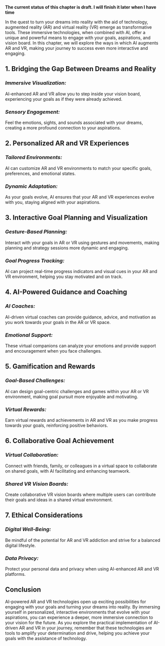 **The current status of this chapter is draft. I will finish it later when I have time**

In the quest to turn your dreams into reality with the aid of technology, augmented reality (AR) and virtual reality (VR) emerge as transformative tools. These immersive technologies, when combined with AI, offer a unique and powerful means to engage with your goals, aspirations, and vision board. In this chapter, we will explore the ways in which AI augments AR and VR, making your journey to success even more interactive and engaging.

**1. Bridging the Gap Between Dreams and Reality**
--------------------------------------------------

### *Immersive Visualization:*

AI-enhanced AR and VR allow you to step inside your vision board, experiencing your goals as if they were already achieved.

### *Sensory Engagement:*

Feel the emotions, sights, and sounds associated with your dreams, creating a more profound connection to your aspirations.

**2. Personalized AR and VR Experiences**
-----------------------------------------

### *Tailored Environments:*

AI can customize AR and VR environments to match your specific goals, preferences, and emotional states.

### *Dynamic Adaptation:*

As your goals evolve, AI ensures that your AR and VR experiences evolve with you, staying aligned with your aspirations.

**3. Interactive Goal Planning and Visualization**
--------------------------------------------------

### *Gesture-Based Planning:*

Interact with your goals in AR or VR using gestures and movements, making planning and strategy sessions more dynamic and engaging.

### *Goal Progress Tracking:*

AI can project real-time progress indicators and visual cues in your AR and VR environment, helping you stay motivated and on track.

**4. AI-Powered Guidance and Coaching**
---------------------------------------

### *AI Coaches:*

AI-driven virtual coaches can provide guidance, advice, and motivation as you work towards your goals in the AR or VR space.

### *Emotional Support:*

These virtual companions can analyze your emotions and provide support and encouragement when you face challenges.

**5. Gamification and Rewards**
-------------------------------

### *Goal-Based Challenges:*

AI can design goal-centric challenges and games within your AR or VR environment, making goal pursuit more enjoyable and motivating.

### *Virtual Rewards:*

Earn virtual rewards and achievements in AR and VR as you make progress towards your goals, reinforcing positive behaviors.

**6. Collaborative Goal Achievement**
-------------------------------------

### *Virtual Collaboration:*

Connect with friends, family, or colleagues in a virtual space to collaborate on shared goals, with AI facilitating and enhancing teamwork.

### *Shared VR Vision Boards:*

Create collaborative VR vision boards where multiple users can contribute their goals and ideas in a shared virtual environment.

**7. Ethical Considerations**
-----------------------------

### *Digital Well-Being:*

Be mindful of the potential for AR and VR addiction and strive for a balanced digital lifestyle.

### *Data Privacy:*

Protect your personal data and privacy when using AI-enhanced AR and VR platforms.

**Conclusion**
--------------

AI-powered AR and VR technologies open up exciting possibilities for engaging with your goals and turning your dreams into reality. By immersing yourself in personalized, interactive environments that evolve with your aspirations, you can experience a deeper, more immersive connection to your vision for the future. As you explore the practical implementation of AI-driven AR and VR in your journey, remember that these technologies are tools to amplify your determination and drive, helping you achieve your goals with the assistance of technology.
